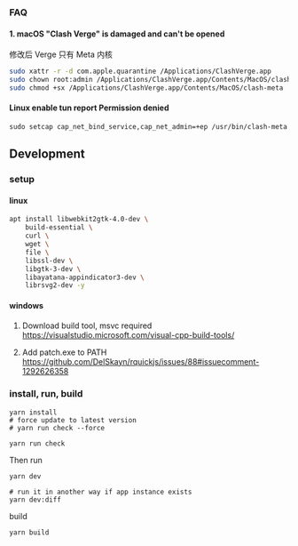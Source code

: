 ### FAQ

#### 1. **macOS** "Clash Verge" is damaged and can't be opened

修改后 Verge 只有 Meta 内核

```bash
sudo xattr -r -d com.apple.quarantine /Applications/ClashVerge.app
sudo chown root:admin /Applications/ClashVerge.app/Contents/MacOS/clash-meta
sudo chmod +sx /Applications/ClashVerge.app/Contents/MacOS/clash-meta
```

#### Linux enable tun report Permission denied

```
sudo setcap cap_net_bind_service,cap_net_admin=+ep /usr/bin/clash-meta
```

## Development

### setup

#### linux

```bash
apt install libwebkit2gtk-4.0-dev \
    build-essential \
    curl \
    wget \
    file \
    libssl-dev \
    libgtk-3-dev \
    libayatana-appindicator3-dev \
    librsvg2-dev -y
```

#### windows

1. Download build tool, msvc required
   https://visualstudio.microsoft.com/visual-cpp-build-tools/

2. Add patch.exe to PATH
   https://github.com/DelSkayn/rquickjs/issues/88#issuecomment-1292626358

### install, run, build

```shell
yarn install
# force update to latest version
# yarn run check --force

yarn run check
```

Then run

```shell
yarn dev

# run it in another way if app instance exists
yarn dev:diff
```

build

```shell
yarn build
```

